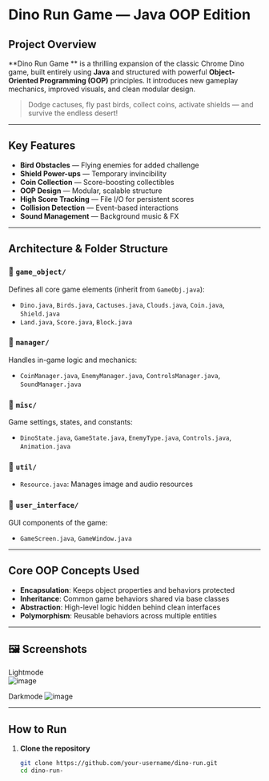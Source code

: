 #  Dino Run Game  — Java OOP Edition


## Project Overview

**Dino Run Game ** is a thrilling expansion of the classic Chrome Dino game, built entirely using **Java** and structured with powerful **Object-Oriented Programming (OOP)** principles. It introduces new gameplay mechanics, improved visuals, and clean modular design.

>  Dodge cactuses, fly past birds, collect coins, activate shields — and survive the endless desert!

---

##  Key Features

-  **Bird Obstacles** — Flying enemies for added challenge
-  **Shield Power-ups** — Temporary invincibility
-  **Coin Collection** — Score-boosting collectibles
-  **OOP Design** — Modular, scalable structure
-  **High Score Tracking** — File I/O for persistent scores
-  **Collision Detection** — Event-based interactions
-  **Sound Management** — Background music & FX

---

##  Architecture & Folder Structure

### 📁 `game_object/`
Defines all core game elements (inherit from `GameObj.java`):
- `Dino.java`, `Birds.java`, `Cactuses.java`, `Clouds.java`, `Coin.java`, `Shield.java`
- `Land.java`, `Score.java`, `Block.java`

### 📁 `manager/`
Handles in-game logic and mechanics:
- `CoinManager.java`, `EnemyManager.java`, `ControlsManager.java`, `SoundManager.java`

### 📁 `misc/`
Game settings, states, and constants:
- `DinoState.java`, `GameState.java`, `EnemyType.java`, `Controls.java`, `Animation.java`

### 📁 `util/`
- `Resource.java`: Manages image and audio resources

### 📁 `user_interface/`
GUI components of the game:
- `GameScreen.java`, `GameWindow.java`

---

##  Core OOP Concepts Used

- **Encapsulation**: Keeps object properties and behaviors protected
- **Inheritance**: Common game behaviors shared via base classes
- **Abstraction**: High-level logic hidden behind clean interfaces
- **Polymorphism**: Reusable behaviors across multiple entities

---

## 🖼️ Screenshots

 Lightmode  
![image](https://github.com/user-attachments/assets/02b822e8-5b4c-462c-b4fc-cd94b397af19)

 Darkmode 
![image](https://github.com/user-attachments/assets/7a372d2d-434e-4e43-aa46-05661f32d458)

---

##  How to Run

1. **Clone the repository**
   ```bash
   git clone https://github.com/your-username/dino-run.git
   cd dino-run-
